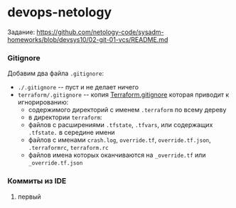 # devops-netology

Задание:
https://github.com/netology-code/sysadm-homeworks/blob/devsys10/02-git-01-vcs/README.md

### Gitignore

Добавим два файла `.gitignore`:
+ `./.gitignore` -- пуст и не делает ничего
+ `terraform/.gitignore` -- копия [Terraform.gitignore](https://github.com/github/gitignore/blob/master/Terraform.gitignore) которая приводит к игнорированию:
  +  содержимого директорий с именем `.terraform` по всему дереву
  +  в директории `terraform`:
    +  файлов с расширениями `.tfstate`, `.tfvars`, или содержащих `.tfstate.` в середине имени
    +  файлов с именами `crash.log`, `override.tf`, `override.tf.json`, `.terraformrc`, `terraform.rc`
    +  файлов имена которых оканчиваются на `_override.tf` или `_override.tf.json`


### Коммиты из IDE
1. первый 